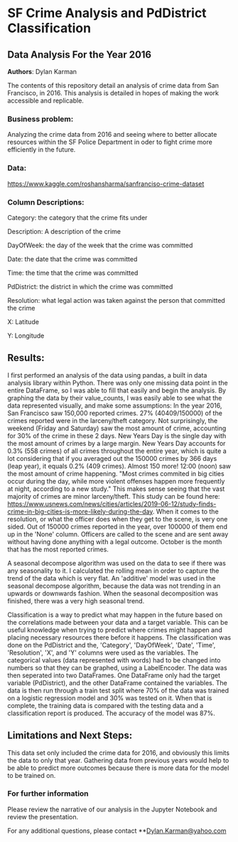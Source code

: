 # SF Crime Analysis and PdDistrict Classification 

## Data Analysis For the Year 2016

**Authors**: Dylan Karman

The contents of this repository detail an analysis of crime data from San Francisco, in 2016. This analysis is detailed in hopes of making the work accessible and replicable.

### Business problem:

Analyzing the crime data from 2016 and seeing where to better allocate resources within the SF Police Department in oder to fight crime more efficiently in the future.

### Data:

https://www.kaggle.com/roshansharma/sanfranciso-crime-dataset

### Column Descriptions:

Category: the category that the crime fits under

Description: A description of the crime

DayOfWeek: the day of the week that the crime was committed 

Date: the date that the crime was committed

Time: the time that the crime was committed

PdDistrict: the district in which the crime was committed

Resolution: what legal action was taken against the person that committed the crime

X: Latitude

Y: Longitude

## Results:

I first performed an analysis of the data using pandas, a built in data analysis library within Python. There was only one missing data point in the entire DataFrame, so I was able to fill that easily and begin the analysis. By graphing the data by their value_counts, I was easily able to see what the data represented visually, and make some assumptions: In the year 2016, San Francisco saw 150,000 reported crimes. 27% (40409/150000) of the crimes reported were in the larceny/theft category. Not surprisingly, the weekend (Friday and Saturday) saw the most amount of crime, accounting for 30% of the crime in these 2 days. New Years Day is the single day with the most amount of crimes by a large margin. New Years Day accounts for 0.3% (558 crimes) of all crimes throughout the entire year, which is quite a lot considering that if you averaged out the 150000 crimes by 366 days (leap year), it equals 0.2% (409 crimes). Almost 150 more! 12:00 (noon) saw the most amount of crime happening. "Most crimes commited in big cities occur during the day, while more violent offenses happen more frequently at night, according to a new study." This makes sense seeing that the vast majority of crimes are minor larceny/theft. This study can be found here: https://www.usnews.com/news/cities/articles/2019-06-12/study-finds-crime-in-big-cities-is-more-likely-during-the-day. When it comes to the resolution, or what the officer does when they get to the scene, is very one sided. Out of 150000 crimes reported in the year, over 100000 of them end up in the 'None' column. Officers are called to the scene and are sent away without having done anything with a legal outcome. October is the month that has the most reported crimes. 

A seasonal decompose algorithm was used on the data to see if there was any seasonality to it. I calculated the rolling mean in order to capture the trend of the data which is very flat. An 'additive' model was used in the seasonal decompose algorithm, because the data was not trending in an upwards or downwards fashion. When the seasonal decomposition was finished, there was a very high seasonal trend.

Classification is a way to predict what may happen in the future based on the correlations made between your data and a target variable. This can be useful knowledge when trying to predict where crimes might happen and placing necessary resources there before it happens. The classification was done on the PdDistrict and the, 'Category', 'DayOfWeek', 'Date', 'Time', 'Resolution', 'X', and 'Y' columns were used as the variables. The categorical values (data represented with words) had to be changed into numbers so that they can be graphed, using a LabelEncoder. The data was then seperated into two DataFrames. One DataFrame only had the target variable (PdDistrict), and the other DataFrame contained the variables. The data is then run through a train test split where 70% of the data was trained on a logistic regression model and 30% was tested on it. When that is complete, the training data is compared with the testing data and a classification report is produced. The accuracy of the model was 87%.

## Limitations and Next Steps:

This data set only included the crime data for 2016, and obviously this limits the data to only that year. Gathering data from previous years would help to be able to predict more outcomes because there is more data for the model to be trained on. 

### For further information
Please review the narrative of our analysis in the Jupyter Notebook and review the presentation.

For any additional questions, please contact **Dylan.Karman@yahoo.com

